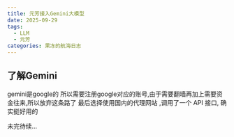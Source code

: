 ```yaml
---
title: 元芳接入Gemini大模型
date: 2025-09-29
tags:
  - LLM
  - 元芳
categories: 果冻的航海日志
---
```

## 了解Gemini
gemini是google的 所以需要注册google对应的账号,由于需要翻墙再加上需要资金往来,所以放弃这条路了
最后选择使用国内的代理网站 ,调用了一个 API 接口, 确实挺好用的

未完待续...

<!-- yfGD. https://jeniya.top/register?aff=tUUD -->
